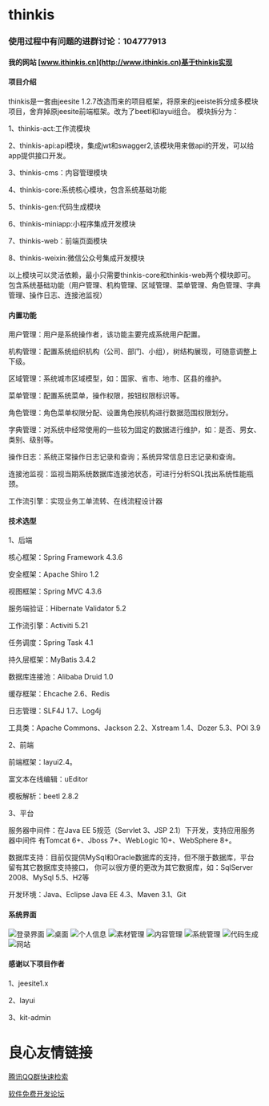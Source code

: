 # thinkis

### 使用过程中有问题的进群讨论：104777913

#### 我的网站 [www.ithinkis.cn](http://www.ithinkis.cn)基于thinkis实现

#### 项目介绍
thinkis是一套由jeesite 1.2.7改造而来的项目框架，将原来的jeeiste拆分成多模块项目，舍弃掉原jeesite前端框架。改为了beetl和layui组合。
模块拆分为：

1、thinkis-act:工作流模块

2、thinkis-api:api模块，集成jwt和swagger2,该模块用来做api的开发，可以给app提供接口开发。

3、thinkis-cms：内容管理模块

4、thinkis-core:系统核心模块，包含系统基础功能

5、thinkis-gen:代码生成模块

6、thinkis-miniapp:小程序集成开发模块

7、thinkis-web：前端页面模块

8、thinkis-weixin:微信公众号集成开发模块

以上模块可以灵活依赖，最小只需要thinkis-core和thinkis-web两个模块即可。包含系统基础功能（用户管理、机构管理、区域管理、菜单管理、角色管理、字典管理、操作日志、连接池监视）

#### 内置功能

用户管理：用户是系统操作者，该功能主要完成系统用户配置。

机构管理：配置系统组织机构（公司、部门、小组），树结构展现，可随意调整上下级。

区域管理：系统城市区域模型，如：国家、省市、地市、区县的维护。

菜单管理：配置系统菜单，操作权限，按钮权限标识等。

角色管理：角色菜单权限分配、设置角色按机构进行数据范围权限划分。

字典管理：对系统中经常使用的一些较为固定的数据进行维护，如：是否、男女、类别、级别等。

操作日志：系统正常操作日志记录和查询；系统异常信息日志记录和查询。

连接池监视：监视当期系统数据库连接池状态，可进行分析SQL找出系统性能瓶颈。

工作流引擎：实现业务工单流转、在线流程设计器

#### 技术选型
1、后端

核心框架：Spring Framework 4.3.6

安全框架：Apache Shiro 1.2

视图框架：Spring MVC 4.3.6

服务端验证：Hibernate Validator 5.2

工作流引擎：Activiti 5.21

任务调度：Spring Task 4.1

持久层框架：MyBatis 3.4.2

数据库连接池：Alibaba Druid 1.0

缓存框架：Ehcache 2.6、Redis

日志管理：SLF4J 1.7、Log4j

工具类：Apache Commons、Jackson 2.2、Xstream 1.4、Dozer 5.3、POI 3.9


2、前端

前端框架：layui2.4。

富文本在线编辑：uEditor

模板解析：beetl 2.8.2


3、平台

服务器中间件：在Java EE 5规范（Servlet 3、JSP 2.1）下开发，支持应用服务器中间件 有Tomcat 6+、Jboss 7+、WebLogic 10+、WebSphere 8+。

数据库支持：目前仅提供MySql和Oracle数据库的支持，但不限于数据库，平台留有其它数据库支持接口， 你可以很方便的更改为其它数据库，如：SqlServer 2008、MySql 5.5、H2等

开发环境：Java、Eclipse Java EE 4.3、Maven 3.1、Git

#### 系统界面
![登录界面](https://images.gitee.com/uploads/images/2018/1103/164742_5d37af58_874185.png "登录界面.png")
![桌面](https://images.gitee.com/uploads/images/2018/1103/165404_8b8a64f1_874185.png "桌面.png")
![个人信息](https://images.gitee.com/uploads/images/2018/1103/165428_1ebc0a3e_874185.png "个人信息.png")
![素材管理](https://images.gitee.com/uploads/images/2018/1103/165451_9fcf7ad2_874185.png "素材管理1.png")
![内容管理](https://images.gitee.com/uploads/images/2018/1103/165510_1dc2d5f4_874185.png "内容管理.png")
![系统管理](https://images.gitee.com/uploads/images/2018/1103/165528_7872aab9_874185.png "系统管理.png")
![代码生成](https://images.gitee.com/uploads/images/2018/1103/165540_2ddae357_874185.png "代码生成.png")
![网站](https://images.gitee.com/uploads/images/2018/1103/165622_4ddfdedd_874185.png "企业网站.png")

#### 感谢以下项目作者
1、jeesite1.x

2、layui

3、kit-admin


 # 良心友情链接

[腾讯QQ群快速检索](http://u.720life.cn/s/8cf73f7c)

[软件免费开发论坛](http://u.720life.cn/s/bbb01dc0)